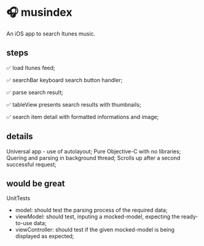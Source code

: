 #  🎧 musindex
An iOS app to search Itunes music.

## steps

✅ load Itunes feed;

✅ searchBar keyboard search button handler; 

✅ parse search result;

✅ tableView presents search results with thumbnails;

✅ search item detail with formatted informations and image;

## details

Universal app - use of autolayout;
Pure Objective-C with no libraries;
Quering and parsing in background thread;
Scrolls up after a second successful request;

## would be great

UnitTests
- model: should test the parsing process of the required data;
- viewModel: should test, inputing a mocked-model, expecting the ready-to-use data;
- viewController: should test if the given mocked-model is being displayed as expected;
